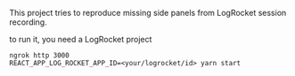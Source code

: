 This project tries to reproduce missing side panels from LogRocket session recording.

to run it, you need a LogRocket project

```
ngrok http 3000
REACT_APP_LOG_ROCKET_APP_ID=<your/logrocket/id> yarn start
```
